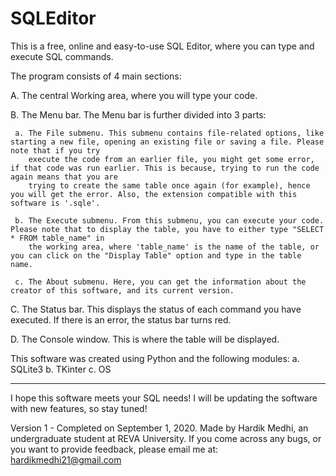 # SQLEditor
This is a free, online and easy-to-use SQL Editor, where you can type and execute SQL commands.

The program consists of 4 main sections:

  A. The central Working area, where you will type your code. 
  
  B. The Menu bar. The Menu bar is further divided into 3 parts:
  
     a. The File submenu. This submenu contains file-related options, like starting a new file, opening an existing file or saving a file. Please note that if you try 
        execute the code from an earlier file, you might get some error, if that code was run earlier. This is because, trying to run the code again means that you are
        trying to create the same table once again (for example), hence you will get the error. Also, the extension compatible with this software is '.sqle'.
        
     b. The Execute submenu. From this submenu, you can execute your code. Please note that to display the table, you have to either type "SELECT * FROM table_name" in
        the working area, where 'table_name' is the name of the table, or you can click on the "Display Table" option and type in the table name.
        
     c. The About submenu. Here, you can get the information about the creator of this software, and its current version.
     
  C. The Status bar. This displays the status of each command you have executed. If there is an error, the status bar turns red.
  
  D. The Console window. This is where the table will be displayed.
  
This software was created using Python and the following modules:
   a. SQLite3 
   b. TKinter
   c. OS

-------------------------------------------------------------------------------------------------------------------------------------------------------------------------
I hope this software meets your SQL needs! I will be updating the software with new features, so stay tuned!

Version 1 - Completed on September 1, 2020.
Made by Hardik Medhi, an undergraduate student at REVA University.
If you come across any bugs, or you want to provide feedback, please email me at: hardikmedhi21@gmail.com
